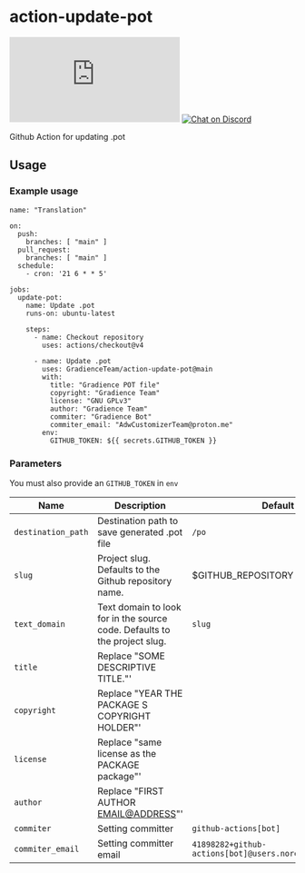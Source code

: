 # action-update-pot

[![Chat on Matrix](https://img.shields.io/matrix/Gradience:matrix.org?color=%230dbd8b&label=Gradience&logo=matrix&logoColor=white)](https://matrix.to/#/#Gradience:matrix.org)
[![Chat on Discord](https://dcbadge.vercel.app/api/server/4njFDtfGEZ?style=flat&theme=default-inverted)](https://discord.com/invite/4njFDtfGEZ)

Github Action for updating .pot

## Usage

### Example usage

```shell
name: "Translation"

on:
  push:
    branches: [ "main" ]
  pull_request:
    branches: [ "main" ]
  schedule:
    - cron: '21 6 * * 5'

jobs:
  update-pot:
    name: Update .pot
    runs-on: ubuntu-latest

    steps:
      - name: Checkout repository
        uses: actions/checkout@v4

      - name: Update .pot
        uses: GradienceTeam/action-update-pot@main
        with:
          title: "Gradience POT file"
          copyright: "Gradience Team"
          license: "GNU GPLv3"
          author: "Gradience Team"
          commiter: "Gradience Bot"
          commiter_email: "AdwCustomizerTeam@proton.me"
        env:
          GITHUB_TOKEN: ${{ secrets.GITHUB_TOKEN }}

```

### Parameters

You must also provide an `GITHUB_TOKEN` in `env`

| Name               | Description                                                               | Default                                                 | Required |
|--------------------|---------------------------------------------------------------------------|---------------------------------------------------------|----------|
| `destination_path` | Destination path to save generated .pot file                              | `/po`                                                   | false    |
| `slug`             | Project slug. Defaults to the Github repository name.                     | $GITHUB_REPOSITORY                                      | false    |
| `text_domain`      | Text domain to look for in the source code. Defaults to the project slug. | `slug`                                                  | false    |
| `title`            | Replace "SOME DESCRIPTIVE TITLE."'                                        |                                                         | false    |
| `copyright`        | Replace "YEAR THE PACKAGE S COPYRIGHT HOLDER"'                            |                                                         | false    |
| `license`          | Replace "same license as the PACKAGE package"'                            |                                                         | False    |
| `author`           | Replace "FIRST AUTHOR <EMAIL@ADDRESS>"'                                   |                                                         | false    |
| `commiter`         | Setting committer                                                         | `github-actions[bot]`                                   | false    |
| `commiter_email`   | Setting committer email                                                   | `41898282+github-actions[bot]@users.noreply.github.com` | false    |
